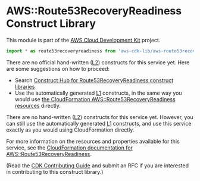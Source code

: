 # AWS::Route53RecoveryReadiness Construct Library


This module is part of the [AWS Cloud Development Kit](https://github.com/aws/aws-cdk) project.

```ts nofixture
import * as route53recoveryreadiness from 'aws-cdk-lib/aws-route53recoveryreadiness';
```

<!--BEGIN CFNONLY DISCLAIMER-->

There are no official hand-written ([L2](https://docs.aws.amazon.com/cdk/latest/guide/constructs.html#constructs_lib)) constructs for this service yet. Here are some suggestions on how to proceed:

- Search [Construct Hub for Route53RecoveryReadiness construct libraries](https://constructs.dev/search?q=route53recoveryreadiness)
- Use the automatically generated [L1](https://docs.aws.amazon.com/cdk/latest/guide/constructs.html#constructs_l1_using) constructs, in the same way you would use [the CloudFormation AWS::Route53RecoveryReadiness resources](https://docs.aws.amazon.com/AWSCloudFormation/latest/UserGuide/AWS_Route53RecoveryReadiness.html) directly.


<!--BEGIN CFNONLY DISCLAIMER-->

There are no hand-written ([L2](https://docs.aws.amazon.com/cdk/latest/guide/constructs.html#constructs_lib)) constructs for this service yet. 
However, you can still use the automatically generated [L1](https://docs.aws.amazon.com/cdk/latest/guide/constructs.html#constructs_l1_using) constructs, and use this service exactly as you would using CloudFormation directly.

For more information on the resources and properties available for this service, see the [CloudFormation documentation for AWS::Route53RecoveryReadiness](https://docs.aws.amazon.com/AWSCloudFormation/latest/UserGuide/AWS_Route53RecoveryReadiness.html).

(Read the [CDK Contributing Guide](https://github.com/aws/aws-cdk/blob/main/CONTRIBUTING.md) and submit an RFC if you are interested in contributing to this construct library.)

<!--END CFNONLY DISCLAIMER-->
